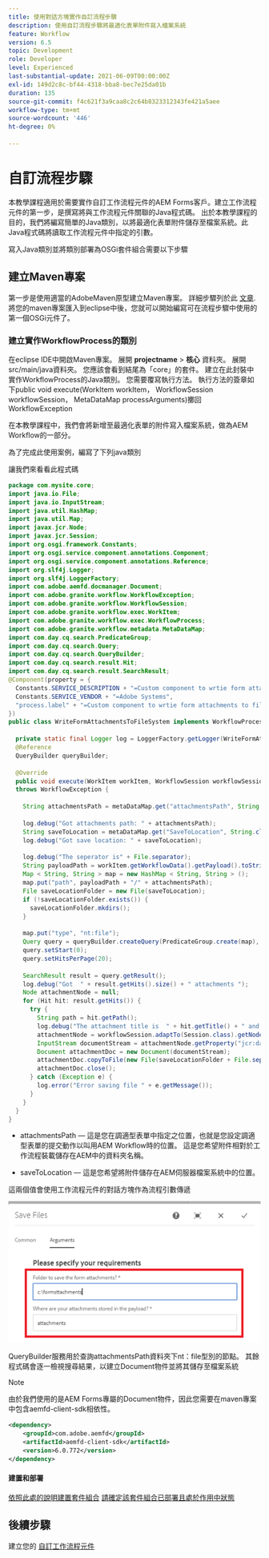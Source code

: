 ```yaml
---
title: 使用對話方塊實作自訂流程步驟
description: 使用自訂流程步驟將最適化表單附件寫入檔案系統
feature: Workflow
version: 6.5
topic: Development
role: Developer
level: Experienced
last-substantial-update: 2021-06-09T00:00:00Z
exl-id: 149d2c8c-bf44-4318-bba8-bec7e25da01b
duration: 135
source-git-commit: f4c621f3a9caa8c2c64b8323312343fe421a5aee
workflow-type: tm+mt
source-wordcount: '446'
ht-degree: 0%

---
```


# 自訂流程步驟

本教學課程適用於需要實作自訂工作流程元件的AEM Forms客戶。建立工作流程元件的第一步，是撰寫將與工作流程元件關聯的Java程式碼。 出於本教學課程的目的，我們將編寫簡單的Java類別，以將最適化表單附件儲存至檔案系統。此Java程式碼將讀取工作流程元件中指定的引數。

寫入Java類別並將類別部署為OSGi套件組合需要以下步驟

## 建立Maven專案

第一步是使用適當的AdobeMaven原型建立Maven專案。 詳細步驟列於此 [文章](https://experienceleague.adobe.com/docs/experience-manager-learn/forms/creating-your-first-osgi-bundle/create-your-first-osgi-bundle.html). 將您的maven專案匯入到eclipse中後，您就可以開始編寫可在流程步驟中使用的第一個OSGi元件了。


### 建立實作WorkflowProcess的類別

在eclipse IDE中開啟Maven專案。 展開 **projectname** > **核心** 資料夾。 展開src/main/java資料夾。 您應該會看到結尾為「core」的套件。 建立在此封裝中實作WorkflowProcess的Java類別。 您需要覆寫執行方法。 執行方法的簽章如下public void execute(WorkItem workItem， WorkflowSession workflowSession， MetaDataMap processArguments)擲回WorkflowException

在本教學課程中，我們會將新增至最適化表單的附件寫入檔案系統，做為AEM Workflow的一部分。

為了完成此使用案例，編寫了下列java類別

讓我們來看看此程式碼

```java
package com.mysite.core;
import java.io.File;
import java.io.InputStream;
import java.util.HashMap;
import java.util.Map;
import javax.jcr.Node;
import javax.jcr.Session;
import org.osgi.framework.Constants;
import org.osgi.service.component.annotations.Component;
import org.osgi.service.component.annotations.Reference;
import org.slf4j.Logger;
import org.slf4j.LoggerFactory;
import com.adobe.aemfd.docmanager.Document;
import com.adobe.granite.workflow.WorkflowException;
import com.adobe.granite.workflow.WorkflowSession;
import com.adobe.granite.workflow.exec.WorkItem;
import com.adobe.granite.workflow.exec.WorkflowProcess;
import com.adobe.granite.workflow.metadata.MetaDataMap;
import com.day.cq.search.PredicateGroup;
import com.day.cq.search.Query;
import com.day.cq.search.QueryBuilder;
import com.day.cq.search.result.Hit;
import com.day.cq.search.result.SearchResult;
@Component(property = {
  Constants.SERVICE_DESCRIPTION + "=Custom component to wrtie form attachments to file system",
  Constants.SERVICE_VENDOR + "=Adobe Systems",
  "process.label" + "=Custom component to wrtie form attachments to file system"
})
public class WriteFormAttachmentsToFileSystem implements WorkflowProcess {

  private static final Logger log = LoggerFactory.getLogger(WriteFormAttachmentsToFileSystem.class);
  @Reference
  QueryBuilder queryBuilder;

  @Override
  public void execute(WorkItem workItem, WorkflowSession workflowSession, MetaDataMap metaDataMap)
  throws WorkflowException {

    String attachmentsPath = metaDataMap.get("attachmentsPath", String.class);

    log.debug("Got attachments path: " + attachmentsPath);
    String saveToLocation = metaDataMap.get("SaveToLocation", String.class);
    log.debug("Got save location: " + saveToLocation);

    log.debug("The seperator is" + File.separator);
    String payloadPath = workItem.getWorkflowData().getPayload().toString();
    Map < String, String > map = new HashMap < String, String > ();
    map.put("path", payloadPath + "/" + attachmentsPath);
    File saveLocationFolder = new File(saveToLocation);
    if (!saveLocationFolder.exists()) {
      saveLocationFolder.mkdirs();
    }

    map.put("type", "nt:file");
    Query query = queryBuilder.createQuery(PredicateGroup.create(map), workflowSession.adaptTo(Session.class));
    query.setStart(0);
    query.setHitsPerPage(20);

    SearchResult result = query.getResult();
    log.debug("Got  " + result.getHits().size() + " attachments ");
    Node attachmentNode = null;
    for (Hit hit: result.getHits()) {
      try {
        String path = hit.getPath();
        log.debug("The attachment title is  " + hit.getTitle() + " and the attachment path is  " + path);
        attachmentNode = workflowSession.adaptTo(Session.class).getNode(path + "/jcr:content");
        InputStream documentStream = attachmentNode.getProperty("jcr:data").getBinary().getStream();
        Document attachmentDoc = new Document(documentStream);
        attachmentDoc.copyToFile(new File(saveLocationFolder + File.separator + hit.getTitle()));
        attachmentDoc.close();
      } catch (Exception e) {
        log.error("Error saving file " + e.getMessage());
      }
    }
  }
}
```


* attachmentsPath — 這是您在調適型表單中指定之位置，也就是您設定調適型表單的提交動作以叫用AEM Workflow時的位置。 這是您希望附件相對於工作流程裝載儲存在AEM中的資料夾名稱。

* saveToLocation — 這是您希望將附件儲存在AEM伺服器檔案系統中的位置。

這兩個值會使用工作流程元件的對話方塊作為流程引數傳遞

![Processstep](assets/custom-workflow-component.png)

QueryBuilder服務用於查詢attachmentsPath資料夾下nt：file型別的節點。 其餘程式碼會逐一檢視搜尋結果，以建立Document物件並將其儲存至檔案系統


>[!NOTE]
>
>由於我們使用的是AEM Forms專屬的Document物件，因此您需要在maven專案中包含aemfd-client-sdk相依性。

```xml
<dependency>
    <groupId>com.adobe.aemfd</groupId>
    <artifactId>aemfd-client-sdk</artifactId>
    <version>6.0.772</version>
</dependency>
```

#### 建置和部署

[依照此處的說明建置套件組合](https://experienceleague.adobe.com/docs/experience-manager-learn/forms/creating-your-first-osgi-bundle/create-your-first-osgi-bundle.html)
[請確定該套件組合已部署且處於作用中狀態](http://localhost:4502/system/console/bundles)

## 後續步驟

建立您的 [自訂工作流程元件](./custom-workflow-component.md)

